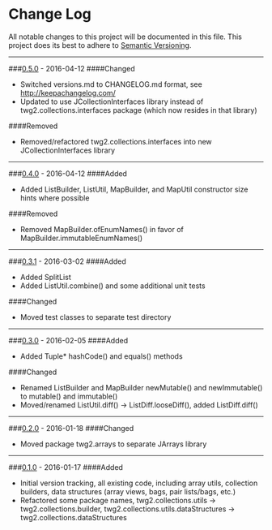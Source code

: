 # Change Log
All notable changes to this project will be documented in this file.
This project does its best to adhere to [Semantic Versioning](http://semver.org/).


--------
###[0.5.0](https://github.com/TeamworkGuy2/JCollectionFiller/commit/b152efab85cc3e0f9f4c18e05cd3bcb2a42c4e33) - 2016-04-12
####Changed
* Switched versions.md to CHANGELOG.md format, see http://keepachangelog.com/
* Updated to use JCollectionInterfaces library instead of twg2.collections.interfaces package (which now resides in that library)

####Removed
* Removed/refactored twg2.collections.interfaces into new JCollectionInterfaces library


--------
###[0.4.0](https://github.com/TeamworkGuy2/JCollectionFiller/commit/b152efab85cc3e0f9f4c18e05cd3bcb2a42c4e33) - 2016-04-12
####Added
* Added ListBuilder, ListUtil, MapBuilder, and MapUtil constructor size hints where possible

####Removed
* Removed MapBuilder.ofEnumNames() in favor of MapBuilder.immutableEnumNames()


--------
###[0.3.1](https://github.com/TeamworkGuy2/JCollectionFiller/commit/7be55912b02426933da9ae30730ad20b637044c8) - 2016-03-02
####Added
* Added SplitList
* Added ListUtil.combine() and some additional unit tests

####Changed
* Moved test classes to separate test directory


--------
###[0.3.0](https://github.com/TeamworkGuy2/JCollectionFiller/commit/f3bee5f147741597afd34841e97c1e8e2e50dc97) - 2016-02-05
####Added
* Added Tuple* hashCode() and equals() methods

####Changed
* Renamed ListBuilder and MapBuilder newMutable() and newImmutable() to mutable() and immutable()
* Moved/renamed ListUtil.diff() -> ListDiff.looseDiff(), added ListDiff.diff()


--------
###[0.2.0](https://github.com/TeamworkGuy2/JCollectionFiller/commit/e7c6bc519a003a6916c151c5af9958ab4e65422e) - 2016-01-18
####Changed
* Moved package twg2.arrays to separate JArrays library


--------
###[0.1.0](https://github.com/TeamworkGuy2/JCollectionFiller/commit/c2016a123882473e37fb71a5adaac080bce140a2) - 2016-01-17
####Added
* Initial version tracking, all existing code, including array utils, collection builders, data structures (array views, bags, pair lists/bags, etc.)
* Refactored some package names, twg2.collections.utils -> twg2.collections.builder, twg2.collections.utils.dataStructures -> twg2.collections.dataStructures
